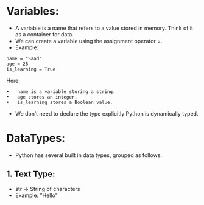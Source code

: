 # Variables:
- A variable is a name that refers to a value stored in memory. Think of it as a container for data.
- We can create a variable using the assignment operator =.
- Example: 
```
name = "Saad"
age = 28
is_learning = True
```
Here:

	•	name is a variable storing a string.
	•	age stores an integer.
	•	is_learning stores a Boolean value.

- We don’t need to declare the type explicitly Python is dynamically typed.

# DataTypes:
- Python has several built in data types, grouped as follows: 

## 1. Text Type:
- str → String of characters
- Example: "Hello"

